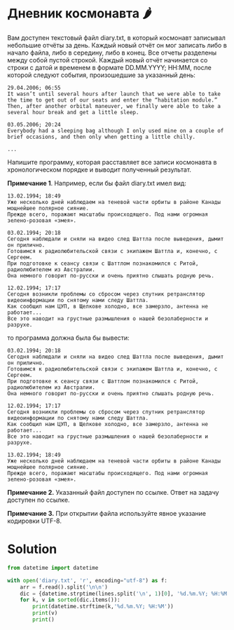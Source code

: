 # Дневник космонавта 🌶️

Вам доступен текстовый файл diary.txt, в который космонавт записывал небольшие отчёты за день. Каждый новый отчёт он мог
записать либо в начало файла, либо в середину, либо в конец. Все отчеты разделены между собой пустой строкой. Каждый
новый отчёт начинается со строки с датой и временем в формате DD.MM.YYYY; HH:MM, после которой следуют события,
произошедшие за указанный день:

```
29.04.2006; 06:55
It wasn’t until several hours after launch that we were able to take the time to get out of our seats and enter the “habitation module.”
Then, after another orbital maneuver, we finally were able to take a several hour break and get a little sleep.

03.05.2006; 20:24
Everybody had a sleeping bag although I only used mine on a couple of brief occasions, and then only when getting a little chilly.

...
```

Напишите программу, которая расставляет все записи космонавта в хронологическом порядке и выводит полученный результат.

**Примечание 1**. Например, если бы файл diary.txt имел вид:

```
13.02.1994; 18:49
Уже несколько дней наблюдаем на теневой части орбиты в районе Канады мощнейшее полярное сияние.
Прежде всего, поражают масштабы происходящего. Под нами огромная зелено-розовая «змея».

03.02.1994; 20:18
Сегодня наблюдали и сняли на видео след Шаттла после выведения, дымит он прилично.
Готовимся к радиолюбительской связи с экипажем Шаттла и, конечно, с Сергеем.
При подготовке к сеансу связи с Шаттлом познакомился с Ритой, радиолюбителем из Австралии.
Она немного говорит по-русски и очень приятно слышать родную речь.

12.02.1994; 17:17
Сегодня возникли проблемы со сбросом через спутник ретранслятор видеоинформации по снятому нами следу Шаттла.
Как сообщил нам ЦУП, в Щелкове холодно, все замерзло, антенна не работает...
Все это наводит на грустные размышления о нашей безолаберности и разрухе.
```

то программа должна была бы вывести:

```
03.02.1994; 20:18
Сегодня наблюдали и сняли на видео след Шаттла после выведения, дымит он прилично.
Готовимся к радиолюбительской связи с экипажем Шаттла и, конечно, с Сергеем.
При подготовке к сеансу связи с Шаттлом познакомился с Ритой, радиолюбителем из Австралии.
Она немного говорит по-русски и очень приятно слышать родную речь.

12.02.1994; 17:17
Сегодня возникли проблемы со сбросом через спутник ретранслятор видеоинформации по снятому нами следу Шаттла.
Как сообщил нам ЦУП, в Щелкове холодно, все замерзло, антенна не работает...
Все это наводит на грустные размышления о нашей безолаберности и разрухе.

13.02.1994; 18:49
Уже несколько дней наблюдаем на теневой части орбиты в районе Канады мощнейшее полярное сияние.
Прежде всего, поражают масштабы происходящего. Под нами огромная зелено-розовая «змея».
```

**Примечание 2.** Указанный файл доступен по ссылке. Ответ на задачу доступен по ссылке.

**Примечание 3.** При открытии файла используйте явное указание кодировки UTF-8.

# Solution

```python
from datetime import datetime

with open('diary.txt', 'r', encoding="utf-8") as f:
    arr = f.read().split('\n\n')
    dic = {datetime.strptime(lines.split('\n', 1)[0], '%d.%m.%Y; %H:%M'): lines.split('\n', 1)[1] for lines in arr}
    for k, v in sorted(dic.items()):
        print(datetime.strftime(k,'%d.%m.%Y; %H:%M'))
        print(v)
        print()
```